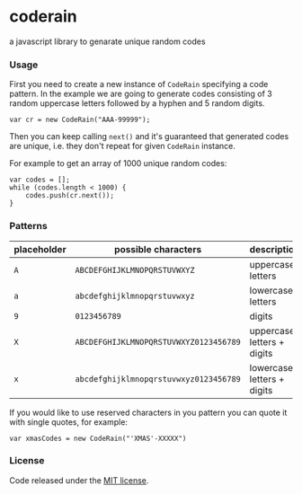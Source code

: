 # coderain
a javascript library to genarate unique random codes


### Usage

First you need to create a new instance of `CodeRain` specifying a code pattern.
In the example we are going to generate codes consisting of 3 random uppercase
letters followed by a hyphen and 5 random digits.

```
var cr = new CodeRain("AAA-99999");
```

Then you can keep calling `next()` and it's guaranteed that generated codes are
unique, i.e. they don't repeat for given `CodeRain` instance.

For example to get an array of 1000 unique random codes:

```
var codes = [];
while (codes.length < 1000) {
    codes.push(cr.next());
}
```

### Patterns

| placeholder | possible characters                    | description                |
|-------------|----------------------------------------|----------------------------|
| `A`         | `ABCDEFGHIJKLMNOPQRSTUVWXYZ`           | uppercase letters          |
| `a`         | `abcdefghijklmnopqrstuvwxyz`           | lowercase letters          |
| `9`         | `0123456789`                           | digits                     |
| `X`         | `ABCDEFGHIJKLMNOPQRSTUVWXYZ0123456789` | uppercase letters + digits |
| `x`         | `abcdefghijklmnopqrstuvwxyz0123456789` | lowercase letters + digits |

If you would like to use reserved characters in you pattern you can quote it with
single quotes, for example:

`var xmasCodes = new CodeRain("'XMAS'-XXXXX")`


### License

Code released under the [MIT license](LICENSE).